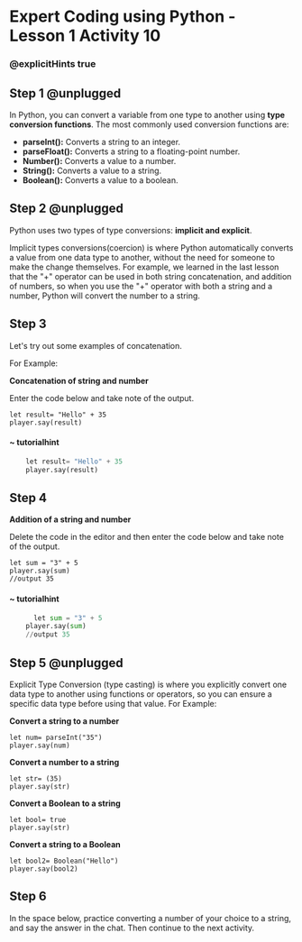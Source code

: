 # Expert Coding using Python - Lesson 1 Activity 10

### @explicitHints true

  
  

## Step 1 @unplugged

In Python, you can convert a variable from one type to another using **type conversion functions**. The most commonly used conversion functions are:

 - **parseInt():** Converts a string to an integer.
 - **parseFloat():** Converts a string to a floating-point number.
 - **Number():** Converts a value to a number.
 - **String():** Converts a value to a string.
 - **Boolean():** Converts a value to a boolean.

  

## Step 2 @unplugged

Python uses two types of type conversions: **implicit and explicit**.

Implicit types conversions(coercion) is where Python automatically converts a value from one data type to another, without the need for someone to make the change themselves. For example, we learned in the last lesson that the "+" operator can be used in both string concatenation, and addition of numbers, so when you use the "+" operator with both a string and a number, Python will convert the number to a string.

  
## Step 3

Let's try out some examples of concatenation.

For Example:
  
**Concatenation of string and number**

Enter the code below and take note of the output.
  
    let result= "Hello" + 35 
    player.say(result)

#### ~ tutorialhint
```python
    let result= "Hello" + 35 
    player.say(result)
  ```


## Step 4

**Addition of a string and number**

Delete the code in the editor and then enter the code below and take note of the output.

    let sum = "3" + 5
    player.say(sum)
    //output 35
  
#### ~ tutorialhint
```python
      let sum = "3" + 5
    player.say(sum)
    //output 35
 ```

## Step 5 @unplugged
Explicit Type Conversion (type casting) is where you explicitly convert one data type to another using functions or operators, so you can ensure a specific data type before using that value.
For Example:

**Convert a string to a number**

    let num= parseInt("35")
    player.say(num)

**Convert a number to a string**

    let str= (35)
    player.say(str)

  
**Convert a Boolean to a string**

    let bool= true
    player.say(str)

  
**Convert a string to a Boolean**

  
    let bool2= Boolean("Hello")
    player.say(bool2)


## Step 6

In the space below, practice converting a number of your choice to a string, and say the answer in the chat. Then continue to the next activity. 